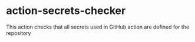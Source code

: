 # action-secrets-checker

This action checks that all secrets used in GitHub action are defined for the repository

